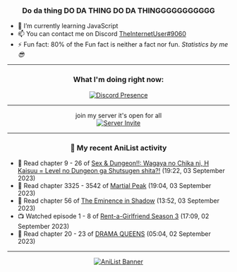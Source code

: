<div align="center">

### Do da thing DO DA THING DO DA THINGGGGGGGGGGG
</div>

- 🌱 I’m currently learning JavaScript
- 📫 You can contact me on Discord [TheInternetUser#9060](https://discord.com/users/534117072796385300)
- ⚡ Fun fact: 80% of the Fun fact is neither a fact nor fun. _Statistics by me 😎_
<hr>

<div align="center">

### What I'm doing right now:
[![Discord Presence](https://lanyard.cnrad.dev/api/534117072796385300)](https://discord.com/users/534117072796385300)
<hr>

join my server it's open for all <br>
[![Server Invite](https://invidget.switchblade.xyz/bfYgVHxrSs)](https://discord.gg/bfYgVHxrSs)

<hr>
  
### 🌸 My recent AniList activity

</div>

<!-- ANILIST_ACTIVITY:start -->

-   📖 Read chapter 9 - 26 of [Sex & Dungeon!!: Wagaya no Chika ni, H Kaisuu = Level no Dungeon ga Shutsugen shita?!](https://anilist.co/manga/115037) (19:22, 03 September 2023)
-   📖 Read chapter 3325 - 3542 of [Martial Peak](https://anilist.co/manga/104494) (19:04, 03 September 2023)
-   📖 Read chapter 56 of [The Eminence in Shadow](https://anilist.co/manga/106758) (13:52, 03 September 2023)
-   📺 Watched episode 1 - 8 of [Rent-a-Girlfriend Season 3](https://anilist.co/anime/154745) (17:09, 02 September 2023)
-   📖 Read chapter 20 - 23 of [DRAMA QUEENS](https://anilist.co/manga/131769) (05:04, 02 September 2023)

<!-- ANILIST_ACTIVITY:end -->
<hr>

<div align="center">

[![AniList Banner](https://img.anili.st/User/929966)](https://anilist.co/user/TheInternetUser)

<!-- ![Profile views](https://gpvc.arturio.dev/TheInternetUse7) Since 2023-01-09 -->
<br>


</div>

